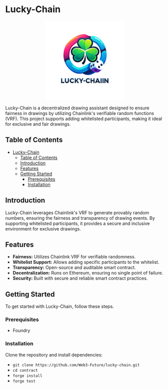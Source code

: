 # Lucky-Chain

<p align="center">
  <img src="./public/imgs/lucky-chain.png" alt="Lucky-Chain Logo" width="250" height="250">
</p>

Lucky-Chain is a decentralized drawing assistant designed to ensure fairness in drawings by utilizing Chainlink's verifiable random functions (VRF). This project supports adding whitelisted participants, making it ideal for exclusive and fair drawings.

## Table of Contents

- [Lucky-Chain](#lucky-chain)
  - [Table of Contents](#table-of-contents)
  - [Introduction](#introduction)
  - [Features](#features)
  - [Getting Started](#getting-started)
    - [Prerequisites](#prerequisites)
    - [Installation](#installation)

## Introduction

Lucky-Chain leverages Chainlink's VRF to generate provably random numbers, ensuring the fairness and transparency of drawing events. By supporting whitelisted participants, it provides a secure and inclusive environment for exclusive drawings.

## Features

- **Fairness:** Utilizes Chainlink VRF for verifiable randomness.
- **Whitelist Support:** Allows adding specific participants to the whitelist.
- **Transparency:** Open-source and auditable smart contract.
- **Decentralization:** Runs on Ethereum, ensuring no single point of failure.
- **Security:** Built with secure and reliable smart contract practices.

## Getting Started

To get started with Lucky-Chain, follow these steps.

### Prerequisites
- Foundry

### Installation
Clone the repository and install dependencies:
- `git clone https://github.com/Web3-Future/lucky-chain.git`
- `cd contract`
- `forge install`
- `forge test`